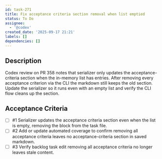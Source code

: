 ```yaml
---
id: task-271
title: Fix acceptance criteria section removal when list emptied
status: To Do
assignee:
  - '@codex'
created_date: '2025-09-17 21:21'
labels: []
dependencies: []
---
```


## Description

<!-- SECTION:DESCRIPTION:BEGIN -->
Codex review on PR 358 notes that serializer only updates the acceptance-criteria section when the in-memory list has entries. After removing every acceptance criterion via the CLI the markdown still keeps the old section. Update the serializer so it runs even with an empty list and verify the CLI flow cleans up the section.
<!-- SECTION:DESCRIPTION:END -->

## Acceptance Criteria
<!-- AC:BEGIN -->
- [ ] #1 Serializer updates the acceptance criteria section even when the list is empty, removing the block from the task file.
- [ ] #2 Add or update automated coverage to confirm removing all acceptance criteria leaves no acceptance-criteria section in saved markdown.
- [ ] #3 Verify backlog task edit removing all acceptance criteria no longer leaves stale content.
<!-- AC:END -->
